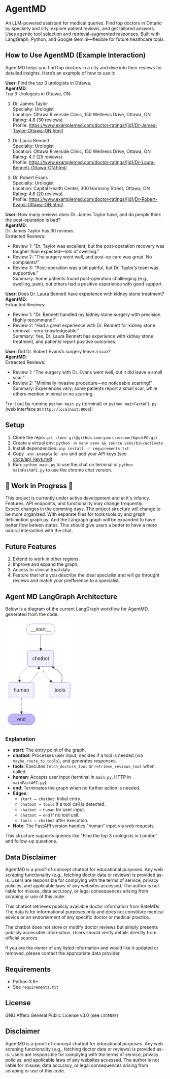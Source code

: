# AgentMD
An LLM-powered assistant for medical queries. Find top doctors  in Ontario by specialty and city, explore patient reviews, and get tailored answers. Uses agentic tool selection and retrieval-augmented responses. Built with LangGraph, Python, and Google Gemini—flexible for future healthcare tools.

## How to Use AgentMD (Example Interaction)

AgentMD helps you find top doctors in a city and dive into their reviews for detailed insights. Here’s an example of how to use it:

**User**: Find the top 3 urologists in Ottawa.  
**AgentMD**:  
Top 3 Urologists in Ottawa, ON:  
1. Dr. James Taylor  
   Specialty: Urologist  
   Location: Ottawa Riverside Clinic, 150 Wellness Drive, Ottawa, ON  
   Rating: 4.8 (30 reviews)  
   Profile: https://www.examplemed.com/doctor-ratings/[id]/Dr-James-Taylor-Ottawa-ON.html/  

2. Dr. Laura Bennett  
   Specialty: Urologist  
   Location: Ottawa Riverside Clinic, 150 Wellness Drive, Ottawa, ON  
   Rating: 4.7 (25 reviews)  
   Profile: https://www.examplemed.com/doctor-ratings/[id]/Dr-Laura-Bennett-Ottawa-ON.html/  

3. Dr. Robert Evans  
   Specialty: Urologist  
   Location: Capital Health Center, 300 Harmony Street, Ottawa, ON  
   Rating: 4.6 (20 reviews)  
   Profile: https://www.examplemed.com/doctor-ratings/[id]/Dr-Robert-Evans-Ottawa-ON.html/

**User**: How many reviews does Dr. James Taylor have, and do people think the post-operation is bad?  
**AgentMD**:  
Dr. James Taylor has 30 reviews.  
Extracted Reviews:  
- Review 1: "Dr. Taylor was excellent, but the post-operation recovery was tougher than expected—lots of swelling."  
- Review 2: "The surgery went well, and post-op care was great. No complaints!"  
- Review 3: "Post-operation was a bit painful, but Dr. Taylor’s team was supportive."  
Summary: Some patients found post-operation challenging (e.g., swelling, pain), but others had a positive experience with good support.

**User**: Does Dr. Laura Bennett have experience with kidney stone treatment?  
**AgentMD**:  
Extracted Reviews:  
- Review 1: "Dr. Bennett handled my kidney stone surgery with precision. Highly recommend!"  
- Review 2: "Had a great experience with Dr. Bennett for kidney stone removal—very knowledgeable."  
Summary: Yes, Dr. Laura Bennett has experience with kidney stone treatment, and patients report positive outcomes.

**User**: Did Dr. Robert Evans’s surgery leave a scar?  
**AgentMD**:  
Extracted Reviews:  
- Review 1: "The surgery with Dr. Evans went well, but it did leave a small scar."  
- Review 2: "Minimally invasive procedure—no noticeable scarring!"  
Summary: Experiences vary; some patients report a small scar, while others mention minimal or no scarring.

Try it out by running `python main.py` (terminal) or `python mainFastAPI.py` (web interface at `http://localhost:8000`)!

## Setup
1. Clone the repo: `git clone git@github.com:yourusername/AgentMD.git`
2. Create a virtual env: `python -m venv venv && source venv/bin/activate`
3. Install dependencies: `pip install -r requirements.txt`
4. Copy `.env.example` to `.env` and add your API keys (see [docs/api_keys.md](docs/api_keys.md)).
5. Run: `python main.py` to use the chat on terminal or `python mainFastAPI.py` to use the chrome chat version.

## 🚧 **Work in Progress** 🚧

This project is currently under active development and at it's infancy. Features, API endpoints, and functionality may change frequently.  
Expect changes in the comming days. The project structure will change to be more organized. With separate files for tools tools.py and graph defiinintion graph.py. And the Langraph graph will be expanded to have better flow beteen states. This should give users a better to have a more natural interaction with the chat.

## Future Features
1. Extend to work in other regions.
2. Improve and expand the graph.
3. Access to clinical tryal data.
4. Feature that let's you describe the ideal specialist and will go throught reviews and match your prefference to a specialist.

## Agent MD LangGraph Architecture

Below is a diagram of the current LangGraph workflow for AgentMD, generated from the code:

![AgentMD LangGraph](agentmd_graph.png)

### Explanation
- **start**: The entry point of the graph.
- **chatbot**: Processes user input, decides if a tool is needed (via `maybe_route_to_tools`), and generates responses.
- **tools**: Executes `fetch_doctors_tool` or `retrieve_reviews_tool` when called.
- **human**: Accepts user input (terminal in `main.py`, HTTP in `mainFastAPI.py`).
- **end**: Terminates the graph when no further action is needed.
- **Edges**: 
  - `start → chatbot`: Initial entry.
  - `chatbot → tools` if a tool call is detected.
  - `chatbot → human` for user input.
  - `chatbot → end` if no tool call.
  - `tools → chatbot` after execution.
- **Note**: The FastAPI version handles "human" input via web requests.

This structure supports queries like "Find the top 3 urologists in London" and follow-up questions.

## Data Disclaimer
AgentMD is a proof-of-concept chatbot for educational purposes. Any web scraping functionality (e.g., fetching doctor data or reviews) is provided as-is. Users are responsible for complying with the terms of service, privacy policies, and applicable laws of any websites accessed. The author is not liable for misuse, data accuracy, or legal consequences arising from scraping or use of this code.

This chatbot retrieves publicly available doctor information from RateMDs. The data is for informational purposes only and does not constitute medical advice or an endorsement of any specific doctor or medical practice. 

The chatbot does not store or modify doctor reviews but simply presents publicly accessible information. Users should verify details directly from official sources.

If you are the owner of any listed information and would like it updated or removed, please contact the appropriate data provider.

## Requirements
- Python 3.8+
- See `requirements.txt`

## License
GNU Affero General Public License v3.0 (see `LICENSE`)

## Disclaimer
AgentMD is a proof-of-concept chatbot for educational purposes. Any web scraping functionality (e.g., fetching doctor data or reviews) is provided as-is. Users are responsible for complying with the terms of service, privacy policies, and applicable laws of any websites accessed. The author is not liable for misuse, data accuracy, or legal consequences arising from scraping or use of this code.
